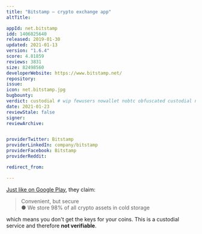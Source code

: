 ```yaml
---
title: "Bitstamp – crypto exchange app"
altTitle: 

appId: net.bitstamp
idd: 1406825640
released: 2019-01-30
updated: 2021-01-13
version: "1.6.4"
score: 4.81859
reviews: 3831
size: 82498560
developerWebsite: https://www.bitstamp.net/
repository: 
issue: 
icon: net.bitstamp.jpg
bugbounty: 
verdict: custodial # wip fewusers nowallet nobtc obfuscated custodial nosource nonverifiable reproducible bounty defunct
date: 2021-01-23
reviewStale: false
signer: 
reviewArchive:


providerTwitter: Bitstamp
providerLinkedIn: company/bitstamp
providerFacebook: Bitstamp
providerReddit: 

redirect_from:

---
```


[Just like on Google Play](/android/net.bitstamp.app), they claim:

> Convenient, but secure<br>
  ● We store 98% of all crypto assets in cold storage

which means you don't get the keys for your coins. This is a custodial service
and therefore **not verifiable**.
